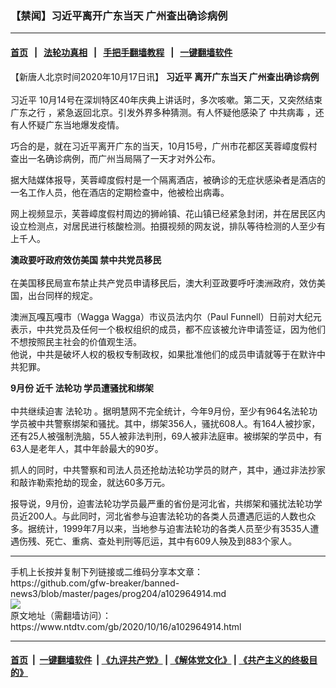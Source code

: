 ### 【禁闻】习近平离开广东当天 广州查出确诊病例
------------------------

#### [首页](https://github.com/gfw-breaker/banned-news3/blob/master/README.md) &nbsp;&nbsp;|&nbsp;&nbsp; [法轮功真相](https://github.com/begood0513/basic/blob/master/README.md)  &nbsp;&nbsp;|&nbsp;&nbsp; [手把手翻墙教程](https://github.com/gfw-breaker/guides/wiki)  &nbsp;&nbsp;|&nbsp;&nbsp; [一键翻墙软件](https://github.com/gfw-breaker/nogfw/blob/master/README.md)  



<div><div class="post_content" itemprop="articleBody">
 <p>
  【新唐人北京时间2020年10月17日讯】
  <strong>
   <ok href="https://www.ntdtv.com/gb/习近平.htm">
    习近平
   </ok>
   离开广东当天 广州查出确诊病例
   <br/>
  </strong>
  <br/>
  <ok href="https://www.ntdtv.com/gb/习近平.htm">
   习近平
  </ok>
  10月14号在深圳特区40年庆典上讲话时，多次咳嗽。第二天，又突然结束
  <ok href="https://www.ntdtv.com/gb/广东之行.htm">
   广东之行
  </ok>
  ，紧急返回北京。引发外界多种猜测。有人怀疑他感染了
  <ok href="https://www.ntdtv.com/gb/中共病毒.htm">
   中共病毒
  </ok>
  ，还有人怀疑广东当地爆发疫情。
 </p>
 <p>
  巧合的是，就在习近平离开广东的当天，10月15号，广州市花都区芙蓉嶂度假村查出一名确诊病例，而广州当局隔了一天才对外公布。
 </p>
 <p>
  据大陆媒体报导，芙蓉嶂度假村是一个隔离酒店，被确诊的无症状感染者是酒店的一名工作人员，他在酒店的定期检查中，他被检出病毒。
 </p>
 <p>
  网上视频显示，芙蓉嶂度假村周边的狮岭镇、花山镇已经紧急封闭，并在居民区内设立检测点，对居民进行核酸检测。拍摄视频的网友说，排队等待检测的人至少有上千人。
 </p>
 <p>
  <strong>
   澳政要吁政府效仿美国
   <ok href="https://www.ntdtv.com/gb/禁中共党员移民.htm">
    禁中共党员移民
   </ok>
   <br/>
  </strong>
  <br/>
  在美国移民局宣布禁止共产党员申请移民后，澳大利亚政要呼吁澳洲政府，效仿美国，出台同样的规定。
 </p>
 <p>
  澳洲瓦嘎瓦嘎市（Wagga Wagga）市议员法内尔（Paul Funnell）日前对大纪元表示，中共党员及任何一个极权组织的成员，都不应该被允许申请签证，因为他们不想按照民主社会的价值观生活。
  <br/>
  他说，中共是破坏人权的极权专制政权，如果批准他们的成员申请就等于在默许中共犯罪。
 </p>
 <p>
  <strong>
   9月份 近千
   <ok href="https://www.ntdtv.com/gb/法轮功.htm">
    法轮功
   </ok>
   学员遭骚扰和绑架
   <br/>
  </strong>
  <br/>
  中共继续迫害
  <ok href="https://www.ntdtv.com/gb/法轮功.htm">
   法轮功
  </ok>
  。据明慧网不完全统计，今年9月份，至少有964名法轮功学员被中共警察绑架和骚扰。其中，绑架356人，骚扰608人。有164人被抄家，还有25人被强制洗脑，55人被非法判刑，69人被非法庭审。被绑架的学员中，有63人是老年人，其中年龄最大的90岁。
 </p>
 <p>
  抓人的同时，中共警察和司法人员还抢劫法轮功学员的财产，其中，通过非法抄家和敲诈勒索抢劫的现金，就达60多万元。
 </p>
 <p>
  报导说，9月份，迫害法轮功学员最严重的省份是河北省，共绑架和骚扰法轮功学员近200人。与此同时，河北省参与迫害法轮功的各类人员遭遇厄运的人数也众多。据统计，1999年7月以来，当地参与迫害法轮功的各类人员至少有3535人遭遇伤残、死亡、重病、查处判刑等厄运，其中有609人殃及到883个家人。
 </p>
 <div class="single_ad">
 </div>
</div>
</div>
<hr/>
手机上长按并复制下列链接或二维码分享本文章：<br/>
https://github.com/gfw-breaker/banned-news3/blob/master/pages/prog204/a102964914.md <br/>
<a href='https://github.com/gfw-breaker/banned-news3/blob/master/pages/prog204/a102964914.md'><img src='https://github.com/gfw-breaker/banned-news3/blob/master/pages/prog204/a102964914.md.png'/></a> <br/>
原文地址（需翻墙访问）：https://www.ntdtv.com/gb/2020/10/16/a102964914.html


------------------------
#### [首页](https://github.com/gfw-breaker/banned-news3/blob/master/README.md) &nbsp;|&nbsp; [一键翻墙软件](https://github.com/gfw-breaker/nogfw/blob/master/README.md) &nbsp;| [《九评共产党》](https://github.com/gfw-breaker/9ping.md/blob/master/README.md#九评之一评共产党是什么) | [《解体党文化》](https://github.com/gfw-breaker/jtdwh.md/blob/master/README.md) | [《共产主义的终极目的》](https://github.com/gfw-breaker/gczydzjmd.md/blob/master/README.md)


<img src='http://gfw-breaker.win/banned-news3/pages/prog204/a102964914.md' width='0px' height='0px'/>